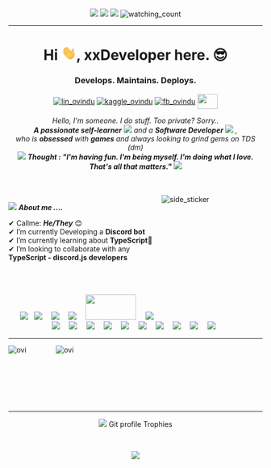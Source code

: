 <br>

<p align="left"> 

 </p>
 <p align="center">
  <img src="https://img.shields.io/badge/Focus-Machine%20Learning-brightgreen" />
  <img src="https://img.shields.io/badge/Lives-Sri%20Lanka-success" />
  <img src="https://img.shields.io/badge/Languages-English%20%26%20Sinhala-brightgreen" />
  <img src="https://komarev.com/ghpvc/?username=OvinduWijethunge&color=brightgreen" alt="watching_count" />
</p>
<hr>
<h1 align="center">Hi <img src="https://raw.githubusercontent.com/ABSphreak/ABSphreak/master/gifs/Hi.gif" width="30px">, xxDeveloper here. 😎</h1>
<h3 align="center">Develops. Maintains. Deploys.</h3>
<p align="center">
<a href="https://discord.com/users/756393473430519849 target="blank"><img align="center" src="https://cdn-icons-png.flaticon.com/512/5968/5968756.png" alt="lin_ovindu" height="40" width="40" /></a>  
<a href="https://twitter.com/ropoxdev" target="blank"><img align="center" src="https://cdn-icons-png.flaticon.com/512/733/733579.png" alt="kaggle_ovindu" height="40" width="40" /></a>
<a href="https://roblox.com/users/1273612348" target="blank"><img align="center" src="https://www.citypng.com/public/uploads/preview/-41606741848yegmop6y1g.png" alt="fb_ovindu" height="40" width="40" /></a>
 <a href = "mailto: ropoxdev@protonmail.com"><img align="center" src="https://seeklogo.com/images/G/gmail-new-2020-logo-32DBE11BB4-seeklogo.com.png" height="30" width="40" /></a>
</p>
</p>



<p align="center">
  <em>
    Hello, I'm someone. I do stuff. Too private? Sorry.</a>. <br>
    <b>A passionate self-learner</b> <img src="https://github.com/TheDudeThatCode/TheDudeThatCode/blob/master/Assets/Developer.gif" width="30px"> and a <b>Software Developer</b>&nbsp;<img src="https://github.com/TheDudeThatCode/TheDudeThatCode/blob/master/Assets/Designer.gif" width="36px">&nbsp,<br>who is <b>obsessed</b>
    with <b>games</b> and always looking to grind gems on TDS (dm)
  </em> 
  <br>
  <img src="https://media.giphy.com/media/gH3LO09IOiZIqePwv9/giphy.gif" width="50" /> <b><i align="center">Thought : "I'm having fun. I'm being myself. I'm doing what I love. That's all that matters."</i></b> <img src="https://media.giphy.com/media/qjqUcgIyRjsl2/giphy.gif" width="50" />
</p>
<br><br>
<img align="right" width=200px height=200px alt="side_sticker" src="https://media.giphy.com/media/TEnXkcsHrP4YedChhA/giphy.gif" />

<img src="https://media.giphy.com/media/iY8CRBdQXODJSCERIr/giphy.gif" width="30px">&nbsp;***About me ....***

✔ Callme: ***He/They*** 😊 <br>
✔ I’m currently Developing a **Discord bot**<br>
✔ I’m currently learning about **TypeScript**🥰<br>
✔ I’m looking to collaborate with any **TypeScript - discord.js developers**<br><br><br><br>
 

<p align="center">
  <code> <img height="50" src="https://www.vectorlogo.zone/logos/sentryio/sentryio-icon.svg"></code>
  <code> <img height="50" src="https://www.vectorlogo.zone/logos/js_discord/js_discord-icon.svg"> </code>
  <code> <img height="50" src="https://www.vectorlogo.zone/logos/w3_html5/w3_html5-icon.svg"> </code>
  <code> <img height="50" src="https://www.vectorlogo.zone/logos/docusaurus/docusaurus-official.svg"> </code>
  <code> <img height="50" src="https://www.vectorlogo.zone/logos/mongodb/mongodb-icon.svg" width='100'> </code>
  <code> <img height="50" src="https://www.vectorlogo.zone/logos/redis/redis-icon.svg"> </code>
  <code> <img height="50" src="https://www.vectorlogo.zone/logos/figma/figma-icon.svg"> </code>
  <code> <img height="50" src="https://www.vectorlogo.zone/logos/heroku/heroku-ar21.svg"> </code>
  <code> <img height="50" src="https://www.vectorlogo.zone/logos/npmjs/npmjs-icon.svg"> </code>
  <code> <img height="50" src="https://www.vectorlogo.zone/logos/typescriptlang/typescriptlang-icon.svg"> </code>
  <code> <img height="50" src="https://www.vectorlogo.zone/logos/reactjs/reactjs-ar21.svg"> </code>
  <code> <img height="50" src="https://www.vectorlogo.zone/logos/jestjsio/jestjsio-icon.svg"> </code>
  <code> <img height="50" src="https://www.vectorlogo.zone/logos/javascript/javascript-icon.svg"> </code>
  <code> <img height="50" src="https://www.vectorlogo.zone/logos/netlifyapp_watercss/netlifyapp_watercss-ar21.svg"> </code>
  <code> <img height="50" src="https://www.vectorlogo.zone/logos/w3_svg/w3_svg-official.svg"> </code>
  <code> <img height="50" src="https://www.vectorlogo.zone/logos/lua/lua-official.svg"> </code>
  <hr>
  <p align="center">
<p><img align="left" src="https://github-readme-stats.vercel.app/api/top-langs?username=Murtatrxx&show_icons=true&locale=en&layout=compact&theme=chartreuse-dark" alt="ovi" /></p>
<p>&nbsp;<img align="right" src="https://github-readme-stats.vercel.app/api?username=Murtatrxx&show_icons=true&locale=en&theme=chartreuse-dark" alt="ovi" width="410" /></p>
<br><br><br><br><br>

<hr>


<p align="center"><img src="https://media.giphy.com/media/QaMcXSekUWx7aogAUr/giphy.gif" width="30" />&nbsp;Git profile Trophies</p><br>
<p align="center"><img src="https://github-profile-trophy.vercel.app/?username=Murtatrxx&theme=juicyfresh&no-bg=true" /></p>

